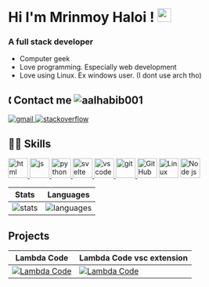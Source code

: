 <h1>
  Hi I'm Mrinmoy Haloi !
  <img src="https://media.giphy.com/media/hvRJCLFzcasrR4ia7z/giphy.gif" width="28">
</h1>
<h3>
  A full stack developer
</h3>
<ul>
  <li>
    Computer geek
  </li>
  <li>
    Love programming. Especially web development
  </li>
  <li>
    Love using Linux. Ex windows user. (I dont use arch tho)
  </li>
</ul>
<h2>🕻 Contact me <img src="https://komarev.com/ghpvc/?username=mrinmoyhaloi&label=Profile%20views&color=0e75b6&style=flat" alt="aalhabib001"/></h2>

<p>
  <a href="mailto:mhedeetz.business@gmail.com">
    <img src="https://github.com/keikomori/icons-badges/blob/master/badges/Gmail/gmail.svg" alt="gmail" />
  </a>
  <a href="https://stackoverflow.com/users/15559063/mrinmoy-haloi?tab=profile">
    <img src="https://github.com/keikomori/icons-badges/blob/master/badges/Stackoverflow/stackoverflow.svg" alt="stackoverflow" />
  </a>
</p>

<h2>👩‍💻 Skills</h2>

<p>
  <a href="https://www.w3schools.com/html/"><img src="https://cdn.iconscout.com/icon/free/png-256/html5-40-1175193.png" alt="html" width="40" height="40"/>
  <a href="https://www.w3schools.com/js/"><img src="https://www.freepnglogos.com/uploads/javascript/javascript-online-logo-for-website-0.png" alt="js" width="40" height="40"/>
  <a href="https://www.python.org"><img src="https://raw.githubusercontent.com/keikomori/icons-badges/master/icons/Python/python.svg" alt="python" width="40" height="40"/>
  <a href="https://svelte.dev"><img src="https://raw.githubusercontent.com/sveltejs/svelte/29052aba7d0b78316d3a52aef1d7ddd54fe6ca84/site/static/logo.svg" alt="svelte" width="40" height="40"/>
  <a href="https://code.visualstudio.com"><img src="https://raw.githubusercontent.com/keikomori/icons-badges/master/icons/VSCode/vscode.svg" alt="vscode" width="40" height="40"/>
  <a href="https://git-scm.com/"><img src="https://raw.githubusercontent.com/keikomori/icons-badges/master/icons/Git/git.svg" alt="git" width="40" height="40"/>
    <a href="https://github.com"><img src="https://www.freepnglogos.com/uploads/512x512-logo/512x512-transparent-logo-github-logo-24.png" height="40" alt="GitHub" /></a>
    <a href="https://github.com/torvalds/linux"><img src="https://www.freepnglogos.com/uploads/linux-png/image-linux-logo-logopedia-fandom-powered-wikia-11.png" height="40" alt="Linux" /></a>
  <a href="https://nodejs.org/"><img src="https://raw.githubusercontent.com/keikomori/icons-badges/master/icons/NodeJS/nodejs.svg" alt="Node js" width="40" height="40"/></a>
</p>

 Stats        | Languages     
--------------|-----------
 <img src="https://github-readme-stats.vercel.app/api?username=mrinmoyhaloi&show_icons=true&theme=algolia" alt="stats"/>  | <img src="https://github-readme-stats.vercel.app/api/top-langs/?username=mrinmoyhaloi&theme=radical&hide=c,objective-c,nim" alt="languages"/>
    
## Projects
Lambda Code|Lambda Code vsc extension
--- | ---
[![Lambda Code](https://github-readme-stats.vercel.app/api/pin/?username=LC-Lang&repo=Lambda-Code&theme=radical)](https://github.com/LC-Lang/Lambda-Code) | [![Lambda Code](https://github-readme-stats.vercel.app/api/pin/?username=LC-Lang&repo=LC-vscode-extension&theme=radical)](https://github.com/LC-Lang/LC-vscode-extension)
